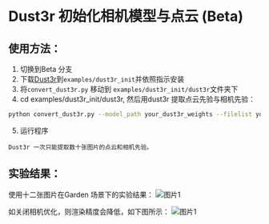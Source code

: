 # Dust3r 初始化相机模型与点云 (Beta)

## 使用方法：
1. 切换到Beta 分支
2. 下载[Dust3r](https://github.com/naver/dust3r)到`examples/dust3r_init`并依照指示安装
3. 将`convert_dust3r.py` 移动到 `examples/dust3r_init/dust3r`文件夹下
4. cd examples/dust3r_init/dust3r, 然后用dust3r 提取点云先验与相机先验：

```bash
python convert_dust3r.py --model_path your_dust3r_weights --filelist your_image_path
```

5. 运行程序

```{note}
Dust3r 一次只能提取数十张图片的点云和相机先验。
```

## 实验结果：

使用十二张图片在Garden 场景下的实验结果：
![图片1](../../images/camera.gif)

如关闭相机优化，则渲染精度会降低，如下图所示：
![图片1](../../images/nocamera.gif)